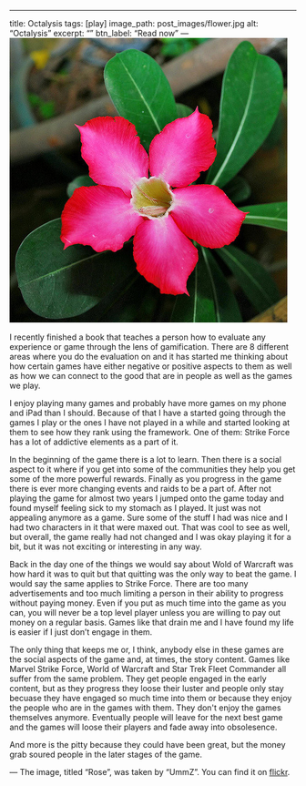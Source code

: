 ---
title: Octalysis
tags: [play]
image_path: post_images/flower.jpg
alt: “Octalysis”
excerpt: “”
btn_label: “Read now”
—
![flower][image]

I recently finished a book that teaches a person how to evaluate any experience or game through the lens of gamification. There are 8 different areas where you do the evaluation on and it has started me thinking about how certain games have either negative or positive aspects to them as well as how we can connect to the good that are in people as well as the games we play.

I enjoy playing many games and probably have more games on my phone and iPad than I should. Because of that I have a started going through the games I play or the ones I have not played in a while and started looking at them to see how they rank using the framework. One of them: Strike Force has a lot of addictive elements as a part of it.

In the beginning of the game there is a lot to learn. Then there is a social aspect to it where if you get into some of the communities they help you get some of the more powerful rewards. Finally as you progress in the game there is ever more changing events and raids to be a part of. After not playing the game for almost two years I jumped onto the game today and found myself feeling sick to my stomach as I played. It just was not appealing anymore as a game. Sure some of the stuff I had was nice and I had two characters in it that were maxed out. That was cool to see as well, but overall, the game really had not changed and I was okay playing it for a bit, but it was not exciting or interesting in any way.

Back in the day one of the things we would say about Wold of Warcraft was how hard it was to quit but that quitting was the only way to beat the game. I would say the same applies to Strike Force. There are too many advertisements and too much limiting a person in their ability to progress without paying money. Even if you put as much time into the game as you can, you will never be a top level player unless you are willing to pay out money on a regular basis. Games like that drain me and I have found my life is easier if I just don’t engage in them.

The only thing that keeps me or,  I think, anybody else in these games are the social aspects of the game and, at times, the story content. Games like Marvel Strike Force, World of Warcraft and Star Trek Fleet Commander all suffer from the same problem. They get people engaged in the early content, but as they progress they loose their luster and people only stay becuase they have engaged so much time into them or because they enjoy the people who are in the games with them. They don't enjoy the games themselves anymore. Eventually people will leave for the next best game and the games will loose their players and fade away into obsolesence. 

And more is the pitty because they could have been great, but the money grab soured people in the later stages of the game.

—
The image, titled “Rose”, was taken by “UmmZ”. You can find it on [flickr][flickr].

[image]: /images/post_images/flower.jpg
[flickr]: https://www.flickr.com/photos/34143066@N08/3825748813
